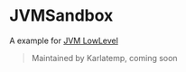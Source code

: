 # JVMSandbox
A example for [JVM LowLevel](https://github.com/Karlatemp/JVMLowLevel)
> Maintained by Karlatemp, coming soon
